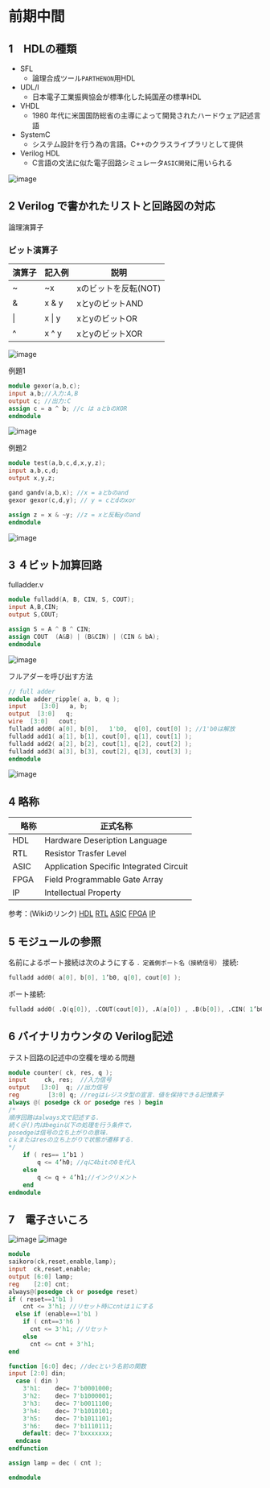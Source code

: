 # 前期中間

## 1　HDLの種類

+ SFL
  + 論理合成ツール`PARTHENON`用HDL
+ UDL/I
  + 日本電子工業振興協会が標準化した純国産の標準HDL
+ VHDL
  + 1980 年代に米国国防総省の主導によって開発されたハードウェア記述言語
+ SystemC
  + システム設計を行う為の言語。C++のクラスライブラリとして提供
+ Verilog HDL
  + C言語の文法に似た電子回路シミュレータ`ASIC開発`に用いられる

![image](pic/H1/p14.png)

## 2 Verilog で書かれたリストと回路図の対応

論理演算子

### ビット演算子

|演算子|記入例 | 説明|
|---|---| ---|
|~ | ~x  | xのビットを反転(NOT) |
|& | x & y | xとyのビットAND |
|\| | x \| y | xとyのビットOR |
|^ | x ^ y | xとyのビットXOR |

![image](pic/H1/logic%20circuit.png)

例題1

~~~v
module gexor(a,b,c);
input a,b;//入力:A,B
output c; //出力:C
assign c = a ^ b; //c は aとbのXOR
endmodule
~~~

![image](pic/H1/2-Ans.png) 

例題2

~~~v
module test(a,b,c,d,x,y,z);
input a,b,c,d;
output x,y,z;

gand gandv(a,b,x); //x = aとbのand
gexor gexor(c,d,y); // y = cとdのxor

assign z = x & ~y; //z = xと反転yのand
endmodule
~~~

![image](pic/H1/2-Ans3.png)

## 3 ４ビット加算回路

fulladder.v

~~~v
module fulladd(A, B, CIN, S, COUT);
input A,B,CIN;
output S,COUT;

assign S = A ^ B ^ CIN;
assign COUT  (A&B) | (B&CIN) | (CIN & bA);
endmodule
~~~

![image](pic/H1/Logic.png)

フルアダーを呼び出す方法

~~~v
// full adder
module adder_ripple( a, b, q );
input    [3:0]   a, b;
output  [3:0]   q;
wire  [3:0]   cout;
fulladd add0( a[0], b[0],   1'b0,  q[0], cout[0] ); //1'b0は解放
fulladd add1( a[1], b[1], cout[0], q[1], cout[1] );
fulladd add2( a[2], b[2], cout[1], q[2], cout[2] );
fulladd add3( a[3], b[3], cout[2], q[3], cout[3] );
endmodule
~~~

![image](pic/H1/adder_ripple.png)

## 4 略称

|　略称 | 正式名称 |
| ----- | -------- |
| HDL | Hardware Deseription Language|
| RTL | Resistor Trasfer Level |
| ASIC| Application Specific Integrated Circuit|
| FPGA| Field Programmable Gate Array |
| IP  | Intellectual Property |

参考：(Wikiのリンク)
[HDL](https://ja.wikipedia.org/wiki/%E3%83%8F%E3%83%BC%E3%83%89%E3%82%A6%E3%82%A7%E3%82%A2%E8%A8%98%E8%BF%B0%E8%A8%80%E8%AA%9E)
[RTL](https://ja.wikipedia.org/wiki/%E3%83%AC%E3%82%B8%E3%82%B9%E3%82%BF%E8%BB%A2%E9%80%81%E3%83%AC%E3%83%99%E3%83%AB)
[ASIC](https://ja.wikipedia.org/wiki/ASIC)
[FPGA](https://ja.wikipedia.org/wiki/FPGA)
[IP](https://e-words.jp/w/%E7%9F%A5%E7%9A%84%E8%B2%A1%E7%94%A3.html)

## 5 モジュールの参照

名前によるポート接続は次のようにする
`．定義側ポート名（接続信号）`
接続:

~~~v
fulladd add0( a[0], b[0], 1’b0, q[0], cout[0] ); 
~~~

ポート接続:

~~~v
fulladd add0( .Q(q[0]), .COUT(cout[0]), .A(a[0]) , .B(b[0]), .CIN( 1’b0) ); 
~~~

## 6 バイナリカウンタの Verilog記述

テスト回路の記述中の空欄を埋める問題

~~~v
module counter( ck, res, q );
input     ck, res;  //入力信号
output   [3:0]  q; //出力信号
reg        [3:0] q; //regはレジスタ型の宣言．値を保持できる記憶素子
always @( posedge ck or posedge res ) begin
/*
順序回路はalways文で記述する．
続く＠()内はbegin以下の処理を行う条件で，
posedgeは信号の立ち上がりの意味．
cｋまたはresの立ち上がりで状態が遷移する．
*/
    if ( res== 1’b1 )
        q <= 4’h0; //qに4bitの0を代入
    else 
        q <= q + 4’h1;//インクリメント
    end
endmodule
~~~

## 7　電子さいころ

![image](pic/H1/dice.png) ![image](pic/H1/dice2.png)

~~~v
module
saikoro(ck,reset,enable,lamp);
input  ck,reset,enable;
output [6:0] lamp;
reg    [2:0] cnt;
always@(posedge ck or posedge reset)
if ( reset==1'b1 )
    cnt <= 3'h1; //リセット時にcntは１にする
  else if (enable==1'b1 )
    if ( cnt==3'h6 )
      cnt <= 3'h1; //リセット
    else 
      cnt <= cnt + 3'h1;
end

function [6:0] dec; //decという名前の関数
input [2:0] din;
  case ( din )
    3'h1:    dec= 7'b0001000;
    3'h2:    dec= 7'b1000001;
    3'h3:    dec= 7'b0011100;
    3'h4:    dec= 7'b1010101;
    3'h5:    dec= 7'b1011101;
    3'h6:    dec= 7'b1110111;
    default: dec= 7'bxxxxxxx;
  endcase
endfunction

assign lamp = dec ( cnt );

endmodule
~~~
